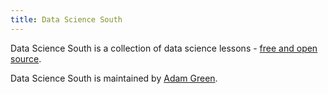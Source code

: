 ```yaml
---
title: Data Science South
---
```


Data Science South is a collection of data science lessons - [free and open source](https://github.com/ADGEfficiency/data-science-south).

Data Science South is maintained by [Adam Green]().


